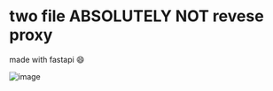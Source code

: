 # two file ABSOLUTELY NOT revese proxy

made with fastapi 😄

![image](https://media1.tenor.com/m/mi0bTVQDA0QAAAAC/sousou-no-frieren-%D1%84%D1%80%D0%B8%D1%80%D0%B5%D0%BD.gif)
